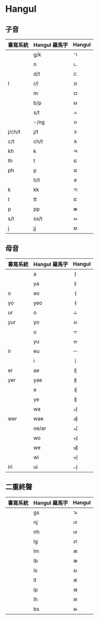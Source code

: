 # Hangul

## 子音

| 書寫系統 | Hangul 羅馬字 | Hangul |
| :--- | :--- | :--- |
|| g/k | ㄱ |
|| n | ㄴ |
|| d/t | ㄷ |
| l | r/l | ㄹ |
|| m | ㅁ |
|| b/p | ㅂ |
|| s/t | ㅅ |
|| -/ng | ㅇ |
| j/ch/t | j/t | ㅈ |
| c/t | ch/t | ㅊ |
| kh | k | ㅋ |
| th | t | ㅌ |
| ph | p | ㅍ |
|| h/t | ㅎ |
| k | kk | ㄲ |
| t | tt | ㄸ |
| p | pp | ㅃ |
| s/t | ss/t | ㅆ |
| j | jj | ㅉ |

## 母音

| 書寫系統 | Hangul 羅馬字 | Hangul |
| :--- | :--- | :--- |
|| a | ㅏ |
|| ya | ㅑ |
| o | eo | ㅓ |
| yo | yeo | ㅕ |
| ur | o | ㅗ |
| yur | yo | ㅛ |
|| u | ㅜ |
|| yu | ㅠ |
| ir | eu | ㅡ |
|| i | ㅣ |
| er | ae | ㅐ |
| yer | yae | ㅒ |
|| e | ㅔ |
|| ye | ㅖ |
|| wa | ㅘ |
| wer | wae | ㅙ |
|| oe/ar | ㅚ |
|| wo | ㅝ |
|| we | ㅞ |
|| wi | ㅟ |
| iri | ui | ㅢ |

## 二重終聲

| 書寫系統 | Hangul 羅馬字 | Hangul |
| :--- | :--- | :--- |
|| gs | ㄳ |
|| nj | ㄵ |
|| nh | ㄶ |
|| lg | ㄺ |
|| lm | ㄻ |
|| lb | ㄼ |
|| ls | ㄽ |
|| lt | ㄾ |
|| lp | ㄿ |
|| lh | ㅀ |
|| bs | ㅄ |
